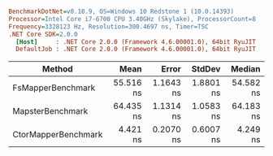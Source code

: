 ``` ini

BenchmarkDotNet=v0.10.9, OS=Windows 10 Redstone 1 (10.0.14393)
Processor=Intel Core i7-6700 CPU 3.40GHz (Skylake), ProcessorCount=8
Frequency=3328123 Hz, Resolution=300.4697 ns, Timer=TSC
.NET Core SDK=2.0.0
  [Host]     : .NET Core 2.0.0 (Framework 4.6.00001.0), 64bit RyuJIT
  DefaultJob : .NET Core 2.0.0 (Framework 4.6.00001.0), 64bit RyuJIT


```
 |              Method |      Mean |     Error |    StdDev |    Median |
 |-------------------- |----------:|----------:|----------:|----------:|
 |   FsMapperBenchmark | 55.516 ns | 1.1643 ns | 1.8801 ns | 54.582 ns |
 |    MapsterBenchmark | 64.435 ns | 1.1314 ns | 1.0583 ns | 64.183 ns |
 | CtorMapperBenchmark |  4.421 ns | 0.2070 ns | 0.6007 ns |  4.249 ns |
